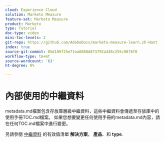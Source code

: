 ```yaml
---
cloud: Experience Cloud
solution: Marketo Measure
feature-set: Marketo Measure
product: Marketo
type: Tutorial
doc-type: video
mini-toc-levels: 2
git-repo: https://github.com/AdobeDocs/marketo-measure-learn.zh-Hant
index: true
source-git-commit: 85d109f25e71ea0888d873792a348c255c9876f0
workflow-type: tm+mt
source-wordcount: '63'
ht-degree: 0%

---
```



# 內部使用的中繼資料

metadata.md檔案包含存放庫層級中繼資料，這些中繼資料會傳遞至存放庫中的使用手冊TOC.md檔案。 如果您想要變更任何使用手冊的metadata.md內容，請在任何TOC.md檔案中進行變更。

另請參閱 [中繼資料](https://experienceleague.adobe.com/docs/authoring-guide-exl/using/editing/user-guide-setup/metadata.html) 的有效值清單 **解決方案**， **產品**、和 **type**.

